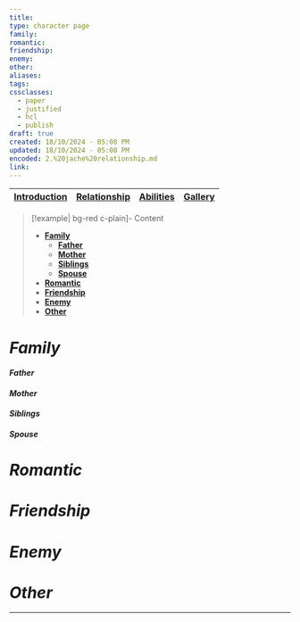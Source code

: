 ```yaml
---
title: 
type: character page
family: 
romantic: 
friendship: 
enemy: 
other: 
aliases: 
tags: 
cssclasses:
  - paper
  - justified
  - hcl
  - publish
draft: true
created: 18/10/2024 - 05:08 PM
updated: 18/10/2024 - 05:08 PM
encoded: 2.%20jache%20relationship.md
link: 
---
```


| [Introduction](1.%20Jache%20Ail.md) | [Relationship](2.%20jache%20relationship.md) | [Abilities](3.%20Jache%20abilities.md) | [Gallery](4.%20Jache%20Gallery.md)|
|---|---|---|---|

> [!example| bg-red c-plain]- Content
> - **[Family](#Family)**
> 	- **[Father](#Father)**
> 	- **[Mother](#Mother)**
> 	- **[Siblings](#Siblings)**
> 	- **[Spouse](#Spouse)**
> - **[Romantic](#Romantic)**
> - **[Friendship](#Friendship)**
> - **[Enemy](#Enemy)**
> - **[Other](#Other)**

# *Family*

#### *Father*

#### *Mother*

#### *Siblings*

#### *Spouse*

# *Romantic*

# *Friendship*

# *Enemy*

# *Other*



---